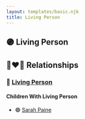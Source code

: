 ```yaml
---
layout: templates/basic.njk
title: Living Person
---
```

## 🟣 Living Person

## 👩‍❤️‍👨 Relationships

### 🔵 [Living Person](/people/9/94145877)

#### Children With Living Person
* 🟣 [Sarah Paine](/people/6/64473277)